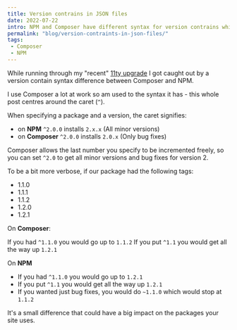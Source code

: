 ```yaml
---
title: Version contrains in JSON files
date: 2022-07-22
intro: NPM and Composer have different syntax for version contrains which tripped me up recently
permalink: "blog/version-contraints-in-json-files/"
tags:
 - Composer
 - NPM
---
```


While running through my "recent" [11ty upgrade](/blog/upgrading-11ty-from-0-12-to-1-0/) I got caught out by a version contain syntax difference between Composer and NPM.

I use Composer a lot at work so am used to the syntax it has - this whole post centres around the caret (`^`).

When specifying a package and a version, the caret signifies:

- on **NPM** `^2.0.0`  installs `2.x.x` (All minor versions)
- on **Composer** `^2.0.0` installs `2.0.x` (Only bug fixes)

Composer allows the last number you specify to be incremented freely, so you can set `^2.0` to get all minor versions and bug fixes for version 2.

To be a bit more verbose, if our package had the following tags:

- 1.1.0
- 1.1.1
- 1.1.2
- 1.2.0
- 1.2.1

On **Composer**:

If you had `^1.1.0` you would go up to `1.1.2`
If you put `^1.1` you would get all the way up `1.2.1`

On **NPM**

- If you had `^1.1.0` you would go up to `1.2.1`
- If you put `^1.1` you would get all the way up `1.2.1`
- If you wanted just bug fixes, you would do `~1.1.0` which would stop at `1.1.2`

It's a small difference that could have a big impact on the packages your site uses.
